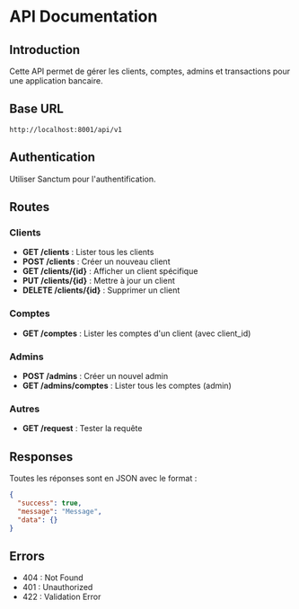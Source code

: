 # API Documentation

## Introduction

Cette API permet de gérer les clients, comptes, admins et transactions pour une application bancaire.

## Base URL

`http://localhost:8001/api/v1`

## Authentication

Utiliser Sanctum pour l'authentification.

## Routes

### Clients

- **GET /clients** : Lister tous les clients
- **POST /clients** : Créer un nouveau client
- **GET /clients/{id}** : Afficher un client spécifique
- **PUT /clients/{id}** : Mettre à jour un client
- **DELETE /clients/{id}** : Supprimer un client

### Comptes

- **GET /comptes** : Lister les comptes d'un client (avec client_id)

### Admins

- **POST /admins** : Créer un nouvel admin
- **GET /admins/comptes** : Lister tous les comptes (admin)

### Autres

- **GET /request** : Tester la requête

## Responses

Toutes les réponses sont en JSON avec le format :

```json
{
  "success": true,
  "message": "Message",
  "data": {}
}
```

## Errors

- 404 : Not Found
- 401 : Unauthorized
- 422 : Validation Error